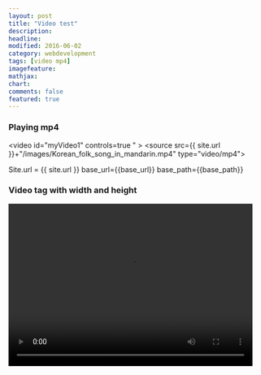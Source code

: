 ```yaml
---
layout: post
title: "Video test"
description: 
headline: 
modified: 2016-06-02
category: webdevelopment
tags: [video mp4]
imagefeature: 
mathjax: 
chart: 
comments: false
featured: true
---
```


### Playing mp4

<video id="myVideo1" controls=true "  >
  <source src={{ site.url }}+"/images/Korean_folk_song_in_mandarin.mp4" type="video/mp4"> 

</video>

Site.url = {{ site.url }}
base_url={{base_url}}
base_path={{base_path}}


### Video tag with width and height

<video width="480" height="320" controls="controls">
  <source src={{ site.url }}+"/images/Korean_folk_song_in_mandarin.mp4" type="video/mp4">
</video>